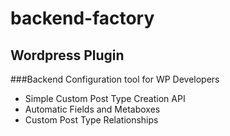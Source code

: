 # backend-factory
## Wordpress Plugin

###Backend Configuration tool for WP Developers

+ Simple Custom Post Type Creation API
+ Automatic Fields and Metaboxes
+ Custom Post Type Relationships
